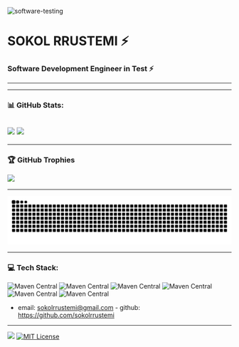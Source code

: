

![software-testing](https://github.com/sokolrrustemi/sokolrrustemi/assets/142696425/31c8959f-62b2-4501-b794-b53d56caa11e)



<h1 center="right"> SOKOL RRUSTEMI ⚡</h1> 
<h3 center="right"> Software Development Engineer in Test ⚡</h3> 

---
---

### 📊 GitHub Stats:
![](https://github-readme-stats.vercel.app/api?username=sokolrrustemi&theme=dark&include_all_commits=true&count_private=true)
![](https://github-readme-stats.vercel.app/api/top-langs/?username=sokolrrustemi&theme=dark&hide=javascript,html&include_all_commits=true&count_private=true)
---
---
### 🏆 GitHub Trophies
 ![](https://github-profile-trophy.vercel.app/?username=TechnoTeam-17&theme=radical&no-frame=true&no-bg=false&margin-w=4)

---
 ![](https://github.com/BEPb/BEPb/raw/output/github-contribution-grid-snake.svg)

---
### 💻 Tech Stack:
![Maven Central](https://img.shields.io/maven-central/v/org.seleniumhq.selenium/selenium-java?versionSuffix=4.11.0&label=Selenium)
![Maven Central](https://img.shields.io/maven-central/v/io.cucumber/cucumber-java?versionSuffix=7.9.0&label=Cucumber)
![Maven Central](https://img.shields.io/maven-central/v/org.testng/testng?versionSuffix=7.7.0&label=TestNG)
![Maven Central](https://img.shields.io/maven-central/v/org.slf4j/slf4j-api?versionSuffix=1.8.0-beta2&label=Slf4j)
![Maven Central](https://img.shields.io/maven-central/v/org.apache.commons/commons-lang3?versionSuffix=3.12.0&label=Apache%20Commons)
![Maven Central](https://img.shields.io/maven-central/v/tech.grasshopper/extentreports-cucumber7-adapter?versionSuffix=1.9.2&label=Grashopper)


- email:  sokolrrustemi@gmail.com - github: https://github.com/sokolrrustemi
---

[![](https://visitor-badge.laobi.icu/badge?page_id=sokolrrustemi)](#)
[![MIT License](https://img.shields.io/badge/License-MIT-green.svg)](https://choosealicense.com/licenses/mit/)

